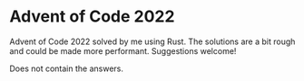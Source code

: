 # Advent of Code 2022

Advent of Code 2022 solved by me using Rust.
The solutions are a bit rough and could be made more performant. Suggestions welcome!

Does not contain the answers.